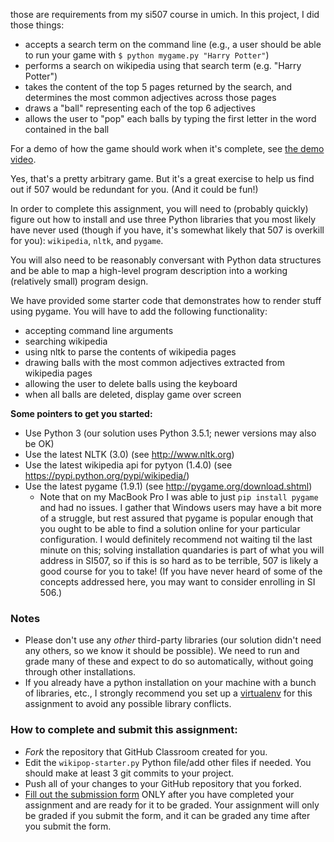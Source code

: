 those are requirements from my si507 course in umich.
In this project, I did those things:

* accepts a search term on the command line (e.g., a user should be able to run your game with `$ python mygame.py "Harry Potter"`)
* performs a search on wikipedia using that search term (e.g. "Harry Potter")
* takes the content of the top 5 pages returned by the search, and determines the most common adjectives across those pages
* draws a "ball" representing each of the top 6 adjectives
* allows the user to "pop" each balls by typing the first letter in the word contained in the ball

For a demo of how the game should work when it's complete, see [the demo video](https://www.youtube.com/watch?v=o7XdEKSpxEM).

Yes, that's a pretty arbitrary game. But it's a great exercise to help us find out if 507 would be redundant for you. (And it could be fun!)

In order to complete this assignment, you will need to (probably quickly) figure out how to install and use three Python libraries that you most likely have never used (though if you have, it's somewhat likely that 507 is overkill for you): `wikipedia`, `nltk`, and `pygame`. 

You will also need to be reasonably conversant with Python data structures and be able to map a high-level program description into a working (relatively small) program design.

We have provided some starter code that demonstrates how to render stuff using pygame. You will have to add the following functionality:

* accepting command line arguments
* searching wikipedia
* using nltk to parse the contents of wikipedia pages
* drawing balls with the most common adjectives extracted from wikipedia pages
* allowing the user to delete balls using the keyboard
* when all balls are deleted, display game over screen

**Some pointers to get you started:**
* Use Python 3 (our solution uses Python 3.5.1; newer versions may also be OK)
* Use the latest NLTK (3.0) (see <http://www.nltk.org>)
* Use the latest wikipedia api for pytyon (1.4.0) (see <https://pypi.python.org/pypi/wikipedia/>)
* Use the latest pygame (1.9.1) (see <http://pygame.org/download.shtml>)
	* Note that on my MacBook Pro I was able to just `pip install pygame` and had no issues. I gather that Windows users may have a bit more of a struggle, but rest assured that pygame is popular enough that you ought to be able to find a solution online for your particular configuration. I would definitely recommend not waiting til the last minute on this; solving installation quandaries is part of what you will address in SI507, so if this is so hard as to be terrible, 507 is likely a good course for you to take! (If you have never heard of some of the concepts addressed here, you may want to consider enrolling in SI 506.)

### Notes
* Please don't use any *other* third-party libraries (our solution didn't need any others, so we know it should be possible). We need to run and grade many of these and expect to do so automatically, without going through other installations.
* If you already have a python installation on your machine with a bunch of libraries, etc., I strongly recommend you set up a [virtualenv](https://virtualenv.pypa.io/en/stable/) for this assignment to avoid any possible library conflicts.

### How to complete and submit this assignment:
* *Fork* the repository that GitHub Classroom created for you.
* Edit the `wikipop-starter.py` Python file/add other files if needed. You should make at least 3 git commits to your project.
* Push all of your changes to your GitHub repository that you forked. 
* [Fill out the submission form](https://goo.gl/forms/5KhgvETRZG8dlZhM2) ONLY after you have completed your assignment and are ready for it to be graded. Your assignment will only be graded if you submit the form, and it can be graded any time after you submit the form.



